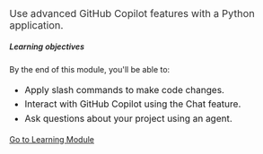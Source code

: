 ﻿---
Title: Using Advanced GitHub Copilot Features
Source: insert.sql
---
<!-- Summary --> <p style="font-size: 1.1rem; color: #333;"> Use advanced GitHub Copilot features with a Python application. </p> <!-- Learning Objectives --> <h5 class="mt-4" style="font-weight: 600;">Learning objectives</h5> <p>By the end of this module, you'll be able to:</p> <ul style="font-size: 1rem; line-height: 1.6;"> <li>Apply slash commands to make code changes.</li> <li>Interact with GitHub Copilot using the Chat feature.</li> <li>Ask questions about your project using an agent.</li> </ul> <!-- CTA Button --> <div class="mt-4"> <a href="https://learn.microsoft.com/en-us/training/modules/advanced-github-copilot/" target="_blank" class="btn btn-primary"> Go to Learning Module </a> </div>

